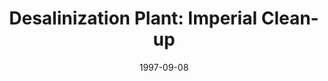 ---
mission_id: desal
slug: "desalinization-plant-imperial-clean-up"
editorsChoice:
title: "Desalinization Plant: Imperial Clean-up"
authors: 
    - "T. Stallings"
date: 1997-09-08
filename: "/missions/desaldlx.zip"
description: "On an overcast afternoon, Kyle sets down on one of the supply moons of Coruscant to disable and deactivate an ecological nightmare created by the Imperials to supply water to Coruscant. Years of cheap but bio-ridiculous procedures have left the moon a lifeless hulk and the plant itself a half-functioning, rusty shell of what it once was. It is hoped that sabotaging this plant will help the Rebellion to gain recruits through this demonstration of ecological concern."
cover:
levelReplaced:	SECBASE
difficulty: yes
bm:	yes
fme: no
wax: yes
three_do: yes
voc: no
gmd: no
vue: yes
lfd: yes
base: "New level from scratch" 
editors: "WDFUSE 2.10"

---